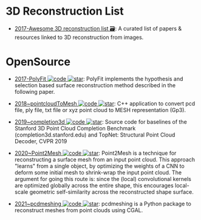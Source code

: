 # 3D Reconstruction List

- [2017-Awesome 3D reconstruction list 🗃️](https://github.com/openMVG/awesome_3DReconstruction_list): A curated list of papers & resources linked to 3D reconstruction from images.

# OpenSource

- [2017-PolyFit ![code](https://ng-tech.icu/assets/code.svg) ![star](https://img.shields.io/github/stars/LiangliangNan/PolyFit)](https://github.com/LiangliangNan/PolyFit): PolyFit implements the hypothesis and selection based surface reconstruction method described in the following paper.

- [2018~pointcloudToMesh ![code](https://ng-tech.icu/assets/code.svg) ![star](https://img.shields.io/github/stars/danielTobon43/pointcloudToMesh)](https://github.com/danielTobon43/pointcloudToMesh): C++ application to convert pcd file, ply file, txt file or xyz point cloud to MESH representation (Gp3).

- [2019~completion3d ![code](https://ng-tech.icu/assets/code.svg) ![star](https://img.shields.io/github/stars/lynetcha/completion3d)](https://github.com/lynetcha/completion3d): Source code for baselines of the Stanford 3D Point Cloud Completion Benchmark (completion3d.stanford.edu) and TopNet: Structural Point Cloud Decoder, CVPR 2019

- [2020~Point2Mesh ![code](https://ng-tech.icu/assets/code.svg) ![star](https://img.shields.io/github/stars/ranahanocka/Point2Mesh)](https://github.com/ranahanocka/Point2Mesh): Point2Mesh is a technique for reconstructing a surface mesh from an input point cloud. This approach "learns" from a single object, by optimizing the weights of a CNN to deform some initial mesh to shrink-wrap the input point cloud. The argument for going this route is: since the (local) convolutional kernels are optimized globally across the entire shape, this encourages local-scale geometric self-similarity across the reconstructed shape surface.

- [2021~pcdmeshing ![code](https://ng-tech.icu/assets/code.svg) ![star](https://img.shields.io/github/stars/cvg/pcdmeshing)](https://github.com/cvg/pcdmeshing): pcdmeshing is a Python package to reconstruct meshes from point clouds using CGAL.
